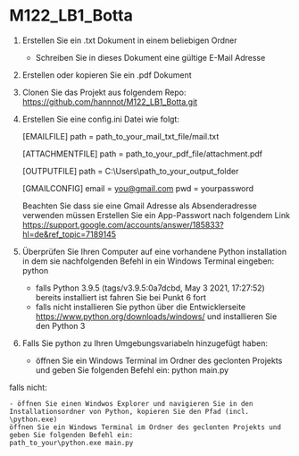 # M122_LB1_Botta

1. Erstellen Sie ein .txt Dokument in einem beliebigen Ordner
    - Schreiben Sie in dieses Dokument eine gültige E-Mail Adresse
2. Erstellen oder kopieren Sie ein .pdf Dokument
3. Clonen Sie das Projekt aus folgendem Repo:
    https://github.com/hannnot/M122_LB1_Botta.git
4. Erstellen Sie eine config.ini Datei wie folgt:

    [EMAILFILE]
    path = path_to_your_mail_txt_file/mail.txt

    [ATTACHMENTFILE]
    path = path_to_your_pdf_file/attachment.pdf

    [OUTPUTFILE]
    path = C:\Users\path_to_your_output_folder

    [GMAILCONFIG]
    email = you@gmail.com
    pwd = yourpassword

    Beachten Sie dass sie eine Gmail Adresse als Absenderadresse verwenden müssen
    Erstellen Sie ein App-Passwort nach folgendem Link
    https://support.google.com/accounts/answer/185833?hl=de&ref_topic=7189145

5. Überprüfen Sie Ihren Computer auf eine vorhandene Python installation in dem sie nachfolgenden Befehl in ein Windows Terminal eingeben: python

    - falls Python 3.9.5 (tags/v3.9.5:0a7dcbd, May 3 2021, 17:27:52) bereits installiert ist fahren Sie bei Punkt 6 fort
    - falls nicht installieren Sie python über die Entwicklerseite
    https://www.python.org/downloads/windows/
    und installieren Sie den Python 3

6. Falls Sie python zu Ihren Umgebungsvariabeln hinzugefügt haben:

    - öffnen Sie ein Windows Terminal im Ordner des geclonten Projekts und geben Sie folgenden Befehl ein:
    python main.py
    
falls nicht:

    - öffnen Sie einen Windwos Explorer und navigieren Sie in den Installationsordner von Python, kopieren Sie den Pfad (incl. \python.exe)
    öffnen Sie ein Windows Terminal im Ordner des geclonten Projekts und geben Sie folgenden Befehl ein:
    path_to_your\python.exe main.py
